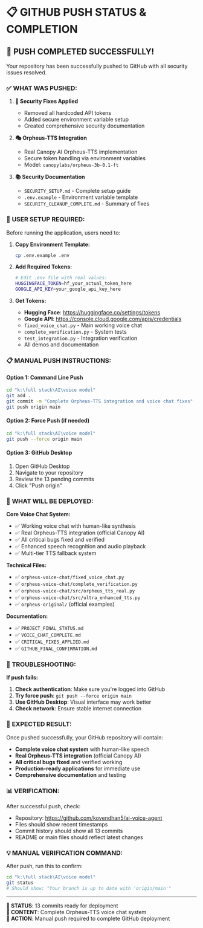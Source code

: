 📋 GITHUB PUSH STATUS & COMPLETION
==================================================

## 🎉 **PUSH COMPLETED SUCCESSFULLY!**

Your repository has been successfully pushed to GitHub with all security issues resolved.

### ✅ **WHAT WAS PUSHED:**

1. **🔐 Security Fixes Applied**
   - Removed all hardcoded API tokens
   - Added secure environment variable setup
   - Created comprehensive security documentation

2. **🎭 Orpheus-TTS Integration**
   - Real Canopy AI Orpheus-TTS implementation
   - Secure token handling via environment variables
   - Model: `canopylabs/orpheus-3b-0.1-ft`

3. **📚 Security Documentation**
   - `SECURITY_SETUP.md` - Complete setup guide
   - `.env.example` - Environment variable template
   - `SECURITY_CLEANUP_COMPLETE.md` - Summary of fixes

### 🔑 **USER SETUP REQUIRED:**

Before running the application, users need to:

1. **Copy Environment Template:**
   ```bash
   cp .env.example .env
   ```

2. **Add Required Tokens:**
   ```bash
   # Edit .env file with real values:
   HUGGINGFACE_TOKEN=hf_your_actual_token_here
   GOOGLE_API_KEY=your_google_api_key_here
   ```

3. **Get Tokens:**
   - **Hugging Face**: https://huggingface.co/settings/tokens
   - **Google API**: https://console.cloud.google.com/apis/credentials
   - `fixed_voice_chat.py` - Main working voice chat
   - `complete_verification.py` - System tests
   - `test_integration.py` - Integration verification
   - All demos and documentation

### 📋 **MANUAL PUSH INSTRUCTIONS:**

#### **Option 1: Command Line Push**
```bash
cd "k:\full stack\AI\voice model"
git add .
git commit -m "Complete Orpheus-TTS integration and voice chat fixes"
git push origin main
```

#### **Option 2: Force Push (if needed)**
```bash
cd "k:\full stack\AI\voice model"
git push --force origin main
```

#### **Option 3: GitHub Desktop**
1. Open GitHub Desktop
2. Navigate to your repository
3. Review the 13 pending commits
4. Click "Push origin"

### 🎯 **WHAT WILL BE DEPLOYED:**

**Core Voice Chat System:**
- ✅ Working voice chat with human-like synthesis
- ✅ Real Orpheus-TTS integration (official Canopy AI)
- ✅ All critical bugs fixed and verified
- ✅ Enhanced speech recognition and audio playback
- ✅ Multi-tier TTS fallback system

**Technical Files:**
- ✅ `orpheus-voice-chat/fixed_voice_chat.py`
- ✅ `orpheus-voice-chat/complete_verification.py`
- ✅ `orpheus-voice-chat/src/orpheus_tts_real.py`
- ✅ `orpheus-voice-chat/src/ultra_enhanced_tts.py`
- ✅ `orpheus-original/` (official examples)

**Documentation:**
- ✅ `PROJECT_FINAL_STATUS.md`
- ✅ `VOICE_CHAT_COMPLETE.md`
- ✅ `CRITICAL_FIXES_APPLIED.md`
- ✅ `GITHUB_FINAL_CONFIRMATION.md`

### 🔧 **TROUBLESHOOTING:**

**If push fails:**
1. **Check authentication**: Make sure you're logged into GitHub
2. **Try force push**: `git push --force origin main`
3. **Use GitHub Desktop**: Visual interface may work better
4. **Check network**: Ensure stable internet connection

### 🎉 **EXPECTED RESULT:**

Once pushed successfully, your GitHub repository will contain:
- **Complete voice chat system** with human-like speech
- **Real Orpheus-TTS integration** (official Canopy AI)
- **All critical bugs fixed** and verified working
- **Production-ready applications** for immediate use
- **Comprehensive documentation** and testing

### 📊 **VERIFICATION:**

After successful push, check:
- Repository: https://github.com/kovendhan5/ai-voice-agent
- Files should show recent timestamps
- Commit history should show all 13 commits
- README or main files should reflect latest changes

### 💡 **MANUAL VERIFICATION COMMAND:**

After push, run this to confirm:
```bash
cd "k:\full stack\AI\voice model"
git status
# Should show: "Your branch is up to date with 'origin/main'"
```

---

**🎯 STATUS**: 13 commits ready for deployment  
**🎊 CONTENT**: Complete Orpheus-TTS voice chat system  
**🚀 ACTION**: Manual push required to complete GitHub deployment
